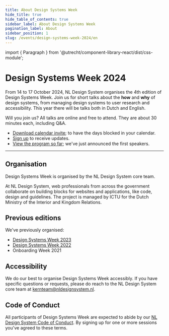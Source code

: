 ```yaml
---
title: About Design Systems Week
hide_title: true
hide_table_of_contents: true
sidebar_label: About Design Systems Week
pagination_label: About
sidebar_position: 1
slug: /events/design-systems-week-2024/en
---
```


import { Paragraph } from '@utrecht/component-library-react/dist/css-module';

# Design Systems Week 2024

<Paragraph lead>From 14 to 17 October 2024, NL Design System organises the 4th edition of Design Systems Week. Join us for short talks about the **how** and **why** of design systems, from managing design systems to user research and accessibility. This year there will be talks both in Dutch and English.</Paragraph>

<Paragraph>Will you join us? All talks are online and free to attend. They are about 30 minutes each, including Q&A.</Paragraph>

- [Download calendar invite](/dsweek-2024/dsweek-2024.ics); to have the days blocked in your calendar.
- [Sign up](/events/design-systems-week/sign-up) to receive updates.
- [View the program so far](/events/design-systems-week-2024/en/program); we've just announced the first speakers.

---

## Organisation

Design Systems Week is organised by the NL Design System core team.

At NL Design System, web professionals from across the government collaborate on building blocks for websites and applications, like code, design and guidelines. The project is managed by ICTU for the Dutch Ministry of the Interior and Kingdom Relations.

## Previous editions

We've previously organised:

- [Design Systems Week 2023](/events/design-systems-week-2023)
- [Design Systems Week 2022](/events/design-systems-week-2022)
- Onboarding Week 2021

## Accessibility

We do our best to organise Design Systems Week accessibly. If you have specific questions or requests, please do reach to the NL Design System core team at [kernteam@nldesignsystem.nl](mailto:kernteam@nldesignsystem.nl).

## Code of Conduct

All participants of Design Systems Week are expected to abide by our [NL Design System Code of Conduct](https://github.com/nl-design-system/.github/blob/main/CODE_OF_CONDUCT.md). By signing up for one or more sessions you've agreed to these terms.
